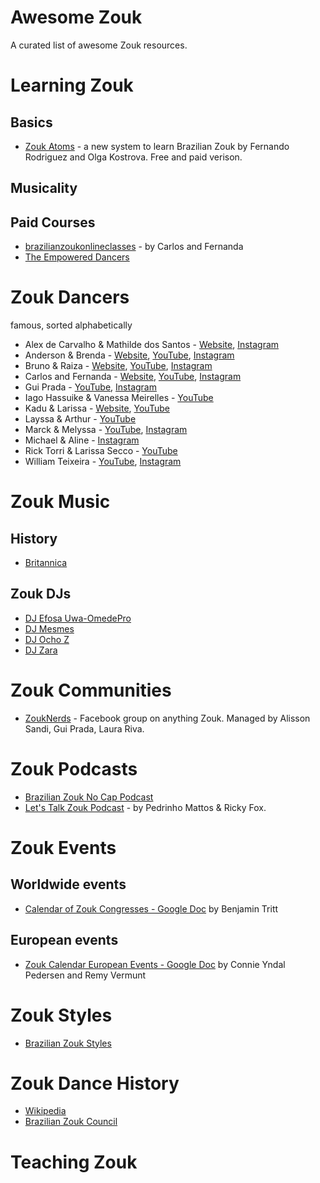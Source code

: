 # Awesome Zouk

A curated list of awesome Zouk resources.

# Learning Zouk

## Basics

* [Zouk Atoms](https://zoukatoms.com/) - a new system to learn Brazilian Zouk by Fernando Rodriguez and Olga Kostrova. Free and paid verison.

## Musicality

## Paid Courses

* [brazilianzoukonlineclasses](https://www.brazilianzoukonlineclasses.com/) - by Carlos and Fernanda
* [The Empowered Dancers](https://theempowereddancers.com/)

# Zouk Dancers

famous, sorted alphabetically

* Alex de Carvalho & Mathilde dos Santos - [Website](https://alexdecarvalho.com.br/alexandmathilde/), [Instagram](https://www.instagram.com/alex.d.carvalho/)
* Anderson & Brenda - [Website](https://andersonbrenda.com/), [YouTube](https://www.youtube.com/@AndersonBrenda), [Instagram](https://www.instagram.com/andersonbrenda)
* Bruno & Raiza - [Website](https://en.brgalhardo.com/), [YouTube](https://www.youtube.com/@brunoraizagalhardodance346), [Instagram](https://www.instagram.com/galhardodancers/)
* Carlos and Fernanda - [Website](https://www.brazilianzoukonlineclasses.com/), [YouTube](https://www.youtube.com/@carlosandfernanda6241), [Instagram](https://www.instagram.com/carlosandfernanda/)
* Gui Prada - [YouTube](https://www.youtube.com/@guilhermeprada), [Instagram](https://www.instagram.com/gui_prada/)
* Iago Hassuike & Vanessa Meirelles - [YouTube](https://www.youtube.com/@iagoevanessa6338)
* Kadu & Larissa - [Website](https://kadularissaonline.com/), [YouTube](https://www.youtube.com/@KaduLarissaKLDance)
* Layssa & Arthur - [YouTube](https://www.youtube.com/@LayssaArthurDance)
* Marck & Melyssa - [YouTube](https://www.youtube.com/@marckmelyssazouk3021), [Instagram](https://www.instagram.com/marckemelyssa/)
* Michael & Aline - [Instagram](https://www.instagram.com/alineborges_michaelboy/)
* Rick Torri & Larissa Secco - [YouTube](https://www.youtube.com/watch?v=czoYt0Dd_bQ)
* William Teixeira - [YouTube](https://www.youtube.com/@williamteixeira2376), [Instagram](https://www.instagram.com/williamteixeira.dancer/)

# Zouk Music

## History

* [Britannica](https://www.britannica.com/art/zouk)

## Zouk DJs

* [DJ Efosa Uwa-OmedePro](https://www.mixcloud.com/efosa-uwa-omede/)
* [DJ Mesmes](https://www.mixcloud.com/djmesmes/)
* [DJ Ocho Z](https://www.mixcloud.com/ochoz/)
* [DJ Zara](https://www.mixcloud.com/zara-howard/)


# Zouk Communities

- [ZoukNerds](https://www.facebook.com/groups/zouknerds) - Facebook group on anything Zouk. Managed by Alisson Sandi, Gui Prada, Laura Riva.

# Zouk Podcasts

* [Brazilian Zouk No Cap Podcast](https://soundcloud.com/bzncpodcast)
* [Let's Talk Zouk Podcast](https://letstalkzouk.buzzsprout.com/) - by Pedrinho Mattos & Ricky Fox.

# Zouk Events

## Worldwide events

* [Calendar of Zouk Congresses - Google Doc](https://docs.google.com/spreadsheets/d/13os9Gw6usb6D0KOobyTsf0p6jTHvZDfQnWnRrOHgtN8/edit#gid=649819658) by Benjamin Tritt

## European events

* [Zouk Calendar European Events - Google Doc](https://docs.google.com/spreadsheets/d/1h10hXMBmejYJKrV4NWC76ukEU65WfIy5CKiZIIT1xaQ/htmlview) by Connie Yndal Pedersen and Remy Vermunt

# Zouk Styles

* [Brazilian Zouk Styles](https://en.wikipedia.org/wiki/Brazilian_Zouk#Styles)

# Zouk Dance History

* [Wikipedia](https://en.wikipedia.org/wiki/Brazilian_Zouk)
* [Brazilian Zouk Council](https://www.brazilianzoukcouncil.com/dance-education/history-of-brazilian-zouk/)

# Teaching Zouk
